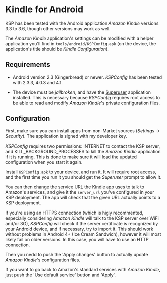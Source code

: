 Kindle for Android
==================


KSP has been tested with the Android application *Amazon Kindle* versions 3.3 to 3.6, though other versions may work
as well.

The *Amazon Kindle* application's settings can be modified with a helper application you'll find in
`tools/android/KSPConfig.apk` (on the device, the application's title should be *Kindle Configuration*).


Requirements
------------

  * Android version 2.3 (Gingerbread) or newer. *KSPConfig* has been tested with 2.3.3, 4.0.3 and 4.1.

  * The device must be *jailbroken*, and have the
    [Superuser](https://play.google.com/store/apps/details?id=com.noshufou.android.su) application installed. This is
    necessary because *KSPConfig* requires root access to be able to read and modify *Amazon Kindle*'s private
    configuration files.


Configuration
-------------

First, make sure you can install apps from non-Market sources (*Settings* -> *Security*). The application is signed
with my developer key.

*KSPConfig* requires two permissions: INTERNET to contact the KSP server, and KILL_BACKGROUND_PROCESSES to kill the
*Amazon Kindle* application if it is running. This is done to make sure it will load the updated configuration
when you start it again.

Install `KSPConfig.apk` to your device, and run it. It will require root access, and the first time you run it you
should get the *Superuser* prompt to allow it.

You can then change the service URL the Kindle app uses to talk to Amazon's services, and give it the `server_url`
you've configured in your KSP deployment. The app will check that the given URL actually points to a KSP deployment.

If you're using an HTTPS connection (which is higly recommented, especially considering *Amazon Kindle* will
talk to the KSP server over WiFi and/or 3G), *KSPConfig* will check if the server certificate is recognized by your
Android device, and if necessary, try to import it. This should work without problems in Android 4+ (Ice Cream
Sandwich), however it will most likely fail on older versions. In this case, you will have to use an HTTP connection.

Then you nedd to push the 'Apply changes' button to actually update *Amazon Kindle*'s configuration files.

If you want to go back to Amazon's standard services with *Amazon Kindle*, just push the 'Use default service'
button and 'Apply'.
